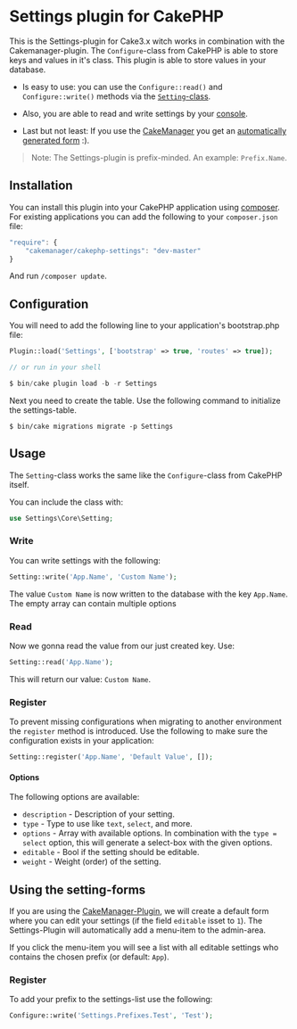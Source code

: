 # Settings plugin for CakePHP

This is the Settings-plugin for Cake3.x witch works in combination with the Cakemanager-plugin. The `Configure`-class from CakePHP is able to store keys and values in it's class. This plugin is able to store values in your database. 

- Is easy to use: you can use the `Configure::read()` and `Configure::write()` methods via the [`Setting`-class](#using-the-class).

- Also, you are able to read and write settings by your [console](#using-the-shell).

- Last but not least: If you use the [CakeManager](https://github.com/cakemanager/cakephp-cakemanager) you get an [automatically generated form](#using-the-settings-form) :).

> Note: The Settings-plugin is prefix-minded. An example: `Prefix.Name`.

## Installation

You can install this plugin into your CakePHP application using [composer](http://getcomposer.org). For existing applications you can add the following to your `composer.json` file:

```javascript
"require": {
	"cakemanager/cakephp-settings": "dev-master"
}
```

And run `/composer update`.

## Configuration

You will need to add the following line to your application's bootstrap.php file:

```php
Plugin::load('Settings', ['bootstrap' => true, 'routes' => true]);

// or run in your shell

$ bin/cake plugin load -b -r Settings
```

Next you need to create the table. Use the following command to initialize the settings-table.

```
$ bin/cake migrations migrate -p Settings
```

## Usage

The `Setting`-class works the same like the `Configure`-class from CakePHP itself.

You can include the class with:

```php
use Settings\Core\Setting;
```

### Write

You can write settings with the following:

```php
Setting::write('App.Name', 'Custom Name');
```

The value `Custom Name` is now written to the database with the key `App.Name`. The empty array can contain multiple options

### Read

Now we gonna read the value from our just created key. Use:

```php
Setting::read('App.Name');
```

This will return our value: `Custom Name`.


### Register

To prevent missing configurations when migrating to another environment the `register` method is introduced.
Use the following to make sure the configuration exists in your application:

```php
Setting::register('App.Name', 'Default Value', []);
```

#### Options
The following options are available:
- `description` - Description of your setting.
- `type` - Type to use like `text`, `select`, and more.
- `options` - Array with available options. In combination with the `type = select` option, this will generate a 
select-box with the given options.
- `editable` - Bool if the setting should be editable.
- `weight` - Weight (order) of the setting.

## Using the setting-forms

If you are using the [CakeManager-Plugin](https://github.com/cakemanager/cakephp-cakemanager), we will create a default form where you can edit your settings (if the field `editable` isset to `1`). The Settings-Plugin will automatically add a menu-item to the admin-area.

If you click the menu-item you will see a list with all editable settings who contains the chosen prefix (or default: `App`).

### Register

To add your prefix to the settings-list use the following:

```php
Configure::write('Settings.Prefixes.Test', 'Test');
```

